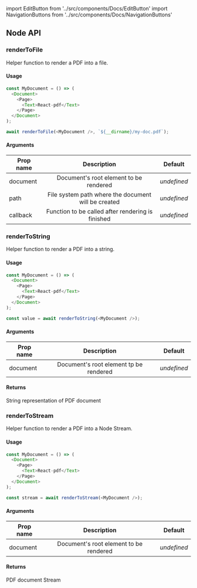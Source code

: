 import EditButton from '../src/components/Docs/EditButton'
import NavigationButtons from '../src/components/Docs/NavigationButtons'

<EditButton to="https://github.com/react-pdf/site/blob/master/docs/node.md" />

## Node API

### renderToFile

Helper function to render a PDF into a file.

#### Usage

```js
const MyDocument = () => (
  <Document>
    <Page>
      <Text>React-pdf</Text>
    </Page>
  </Document>
);

await renderToFile(<MyDocument />, `${__dirname}/my-doc.pdf`);
```

#### Arguments

| Prop name |                     Description                     | Default     |
| --------- | :-------------------------------------------------: | ----------- |
| document  |       Document's root element to be rendered        | _undefined_ |
| path      | File system path where the document will be created | _undefined_ |
| callback  |  Function to be called after rendering is finished   | _undefined_ |

### renderToString

Helper function to render a PDF into a string.

#### Usage

```js
const MyDocument = () => (
  <Document>
    <Page>
      <Text>React-pdf</Text>
    </Page>
  </Document>
);

const value = await renderToString(<MyDocument />);
```

#### Arguments

| Prop name |              Description               | Default     |
| --------- | :------------------------------------: | ----------- |
| document  | Document's root element tp be rendered | _undefined_ |

#### Returns

String representation of PDF document

### renderToStream

Helper function to render a PDF into a Node Stream.

#### Usage

```js
const MyDocument = () => (
  <Document>
    <Page>
      <Text>React-pdf</Text>
    </Page>
  </Document>
);

const stream = await renderToStream(<MyDocument />);
```

#### Arguments

| Prop name |              Description               | Default     |
| --------- | :------------------------------------: | ----------- |
| document  | Document's root element to be rendered | _undefined_ |

#### Returns

PDF document Stream

<NavigationButtons
  backSrc="/fonts"
  backText="Fonts"
  nextSrc="/advanced"
  nextText="Advanced"
/>
